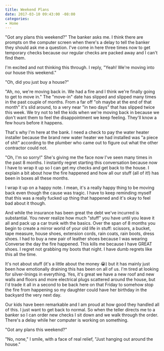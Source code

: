 ```yaml
---
title: Weekend Plans
date: 2017-03-10 09:43:00 -08:00
categories:
- Home
---
```


"Got any plans this weekend?" The banker asks me. I think there are prompts on the computer screen when there's a delay to tell the banker they should ask me a question. I've come in here three times now to get temporary checks because our regular checks are packed away and I can't find them.

I'm excited and not thinking this through. I reply, "Yeah! We're moving into our house this weekend."

"Oh, did you just buy a house?"

"Ah, no, we're moving back in. We had a fire and I think we're finally going to get to move in." The "move-in" date has slipped and slipped many times in the past couple of months. From a far off "oh maybe at the end of that month" it's slid around, to a very near "in two days" that has slipped twice this week. We try not to tell the kids when we're moving back in because we don't want them to feel the disappointment we keep feeling. They'll know a few hours before it happens.

That's why I'm here at the bank. I need a check to pay the water heater installer because the brand new water heater we had installed was "a piece of shit" according to the plumber who came out to figure out what the other contractor could not.

"Oh, I'm so sorry!" She's giving me the face now I've seen many times in the past 8 months. I instantly regret starting this conversation because now I have to wrap it up so I can get my checks and get back to the house. I explain a bit about how the fire happened and how all our stuff (all of it!) has been in boxes all these months.

I wrap it up on a happy note. I mean, it's a really happy thing to be moving back even though the cause was tragic. I have to keep reminding myself that this was a really fucked up thing that happened and it's okay to feel bad about it though.

And while the insurance has been great the debt we've incurred is substantial.  You never realize how much "stuff" you have until you leave it all and pack up a car trunk with the basics. Over the span of 8 months you begin to create a mirror world of your old life in stuff: scissors, a bucket, tape measure, house shoes, extension cords, rain coats, rain boots, dress shoes. I had to buy a new pair of leather shoes because I was wearing Converse the day the fire happened. This kills me because I have GREAT shoes. I regret not grabbing my boots that night. I have dumb regrets like this all the time.

It's not about stuff (it's a little about the money :sob:) but it has mainly just been how emotionally draining this has been on all of us. I'm tired at looking for silver-linings in everything. Yes, it's great we have a new roof and new walls and floors and more electrical plugs scattered around the house, but I'd trade it all in a second to be back here on that Friday to somehow stop the fire from happening so my daughter could have her birthday in the backyard the very next day.

Our kids have been remarkable and I am proud at how good they handled all of this. I just want to get back to normal. So when the teller directs me to a banker so I can order new checks I sit down and we walk through the order. There's a delay while her computer is working on something.

"Got any plans this weekend?"

"No, none," I smile, with a face of real relief, "Just hanging out around the house."